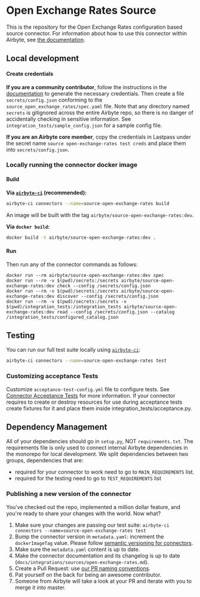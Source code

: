 # Open Exchange Rates Source

This is the repository for the Open Exchange Rates configuration based source connector. For
information about how to use this connector within Airbyte, see
[the documentation](https://docs.airbyte.com/integrations/sources/open-exchange-rates).

## Local development

#### Create credentials

**If you are a community contributor**, follow the instructions in the
[documentation](https://docs.airbyte.com/integrations/sources/open-exchange-rates) to generate the
necessary credentials. Then create a file `secrets/config.json` conforming to the
`source_open_exchange_rates/spec.yaml` file. Note that any directory named `secrets` is gitignored
across the entire Airbyte repo, so there is no danger of accidentally checking in sensitive
information. See `integration_tests/sample_config.json` for a sample config file.

**If you are an Airbyte core member**, copy the credentials in Lastpass under the secret name
`source open-exchange-rates test creds` and place them into `secrets/config.json`.

### Locally running the connector docker image

#### Build

**Via
[`airbyte-ci`](https://github.com/airbytehq/airbyte/blob/master/airbyte-ci/connectors/pipelines/README.md)
(recommended):**

```bash
airbyte-ci connectors --name=source-open-exchange-rates build
```

An image will be built with the tag `airbyte/source-open-exchange-rates:dev`.

**Via `docker build`:**

```bash
docker build -t airbyte/source-open-exchange-rates:dev .
```

#### Run

Then run any of the connector commands as follows:

```
docker run --rm airbyte/source-open-exchange-rates:dev spec
docker run --rm -v $(pwd)/secrets:/secrets airbyte/source-open-exchange-rates:dev check --config /secrets/config.json
docker run --rm -v $(pwd)/secrets:/secrets airbyte/source-open-exchange-rates:dev discover --config /secrets/config.json
docker run --rm -v $(pwd)/secrets:/secrets -v $(pwd)/integration_tests:/integration_tests airbyte/source-open-exchange-rates:dev read --config /secrets/config.json --catalog /integration_tests/configured_catalog.json
```

## Testing

You can run our full test suite locally using
[`airbyte-ci`](https://github.com/airbytehq/airbyte/blob/master/airbyte-ci/connectors/pipelines/README.md):

```bash
airbyte-ci connectors --name=source-open-exchange-rates test
```

### Customizing acceptance Tests

Customize `acceptance-test-config.yml` file to configure tests. See
[Connector Acceptance Tests](https://docs.airbyte.com/connector-development/testing-connectors/connector-acceptance-tests-reference)
for more information. If your connector requires to create or destroy resources for use during
acceptance tests create fixtures for it and place them inside integration_tests/acceptance.py.

## Dependency Management

All of your dependencies should go in `setup.py`, NOT `requirements.txt`. The requirements file is
only used to connect internal Airbyte dependencies in the monorepo for local development. We split
dependencies between two groups, dependencies that are:

- required for your connector to work need to go to `MAIN_REQUIREMENTS` list.
- required for the testing need to go to `TEST_REQUIREMENTS` list

### Publishing a new version of the connector

You've checked out the repo, implemented a million dollar feature, and you're ready to share your
changes with the world. Now what?

1. Make sure your changes are passing our test suite:
   `airbyte-ci connectors --name=source-open-exchange-rates test`
2. Bump the connector version in `metadata.yaml`: increment the `dockerImageTag` value. Please
   follow
   [semantic versioning for connectors](https://docs.airbyte.com/contributing-to-airbyte/resources/pull-requests-handbook/#semantic-versioning-for-connectors).
3. Make sure the `metadata.yaml` content is up to date.
4. Make the connector documentation and its changelog is up to date
   (`docs/integrations/sources/open-exchange-rates.md`).
5. Create a Pull Request: use
   [our PR naming conventions](https://docs.airbyte.com/contributing-to-airbyte/resources/pull-requests-handbook/#pull-request-title-convention).
6. Pat yourself on the back for being an awesome contributor.
7. Someone from Airbyte will take a look at your PR and iterate with you to merge it into master.
